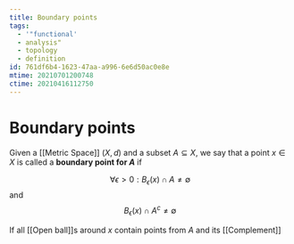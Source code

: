 ```yaml
---
title: Boundary points
tags:
  - '"functional'
  - analysis"
  - topology
  - definition
id: 761df6b4-1623-47aa-a996-6e6d50ac0e8e
mtime: 20210701200748
ctime: 20210416112750
---
```


# Boundary points

Given a [[Metric Space]] $(X,d)$ and a subset $A \subseteq X$, we say that a point $x \in X$ is called a **boundary point for $A$** if

$$
\forall \epsilon > 0 :  B_\epsilon(x) \cap A \neq \emptyset 
$$
and
$$
           B_\epsilon(x) \cap A^c \neq \emptyset 
$$

If all [[Open ball]]s around $x$ contain points from $A$ and its [[Complement]]
